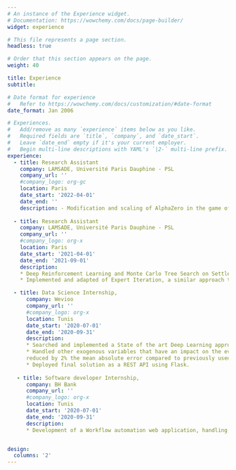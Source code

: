```yaml
---
# An instance of the Experience widget.
# Documentation: https://wowchemy.com/docs/page-builder/
widget: experience

# This file represents a page section.
headless: true

# Order that this section appears on the page.
weight: 40

title: Experience
subtitle:

# Date format for experience
#   Refer to https://wowchemy.com/docs/customization/#date-format
date_format: Jan 2006

# Experiences.
#   Add/remove as many `experience` items below as you like.
#   Required fields are `title`, `company`, and `date_start`.
#   Leave `date_end` empty if it's your current employer.
#   Begin multi-line descriptions with YAML's `|2-` multi-line prefix.
experience:
  - title: Research Assistant
    company: LAMSADE, Université Paris Dauphine - PSL
    company_url: ''
    #company_logo: org-gc
    location: Paris
    date_start: '2022-04-01'
    date_end: ''
    description: - Modification and scaling of AlphaZero in the game of Go, with multiplayer adaptation.
    
  - title: Research Assistant
    company: LAMSADE, Université Paris Dauphine - PSL
    company_url: ''
    #company_logo: org-x
    location: Paris
    date_start: '2021-04-01'
    date_end: '2021-09-01'
    description: 
    * Deep Reinforcement Learning and Monte Carlo Tree Search on Settlers Of Catan game
    * Implemented and adapted of Expert Iteration, a similar approach to DeepMind’s AlphaGo Zero.

  - title: Data Science Internship,
      company: Wevioo
      company_url: ''
      #company_logo: org-x
      location: Tunis
      date_start: '2020-07-01'
      date_end: '2020-09-31'
      description:
      * Searched and implemented a State of the art Deep Learning approach for Time Series forecasting
      * Handled other exogenous variables that have an impact on the evolution of the temporal data,
      reduced by 2% the mean absolute error compared to previously used methods.
      * Deployed final solution as a REST API using Flask.
   
   - title: Software developer Internship,
      company: BH Bank
      company_url: ''
      #company_logo: org-x
      location: Tunis
      date_start: '2020-07-01'
      date_end: '2020-09-31'
      description:
      * Development of a Workflow automation web application, handling expense requests.


design:
  columns: '2'
---
```

